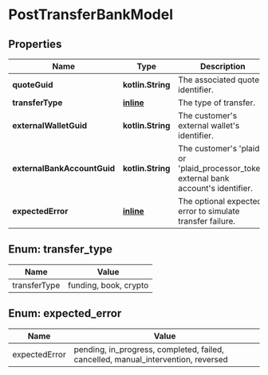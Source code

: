 
# PostTransferBankModel

## Properties
Name | Type | Description | Notes
------------ | ------------- | ------------- | -------------
**quoteGuid** | **kotlin.String** | The associated quote&#39;s identifier. | 
**transferType** | [**inline**](#TransferType) | The type of transfer. | 
**externalWalletGuid** | **kotlin.String** | The customer&#39;s external wallet&#39;s identifier. |  [optional]
**externalBankAccountGuid** | **kotlin.String** | The customer&#39;s &#39;plaid&#39; or &#39;plaid_processor_token&#39; external bank account&#39;s identifier. |  [optional]
**expectedError** | [**inline**](#ExpectedError) | The optional expected error to simulate transfer failure. |  [optional]


<a name="TransferType"></a>
## Enum: transfer_type
Name | Value
---- | -----
transferType | funding, book, crypto


<a name="ExpectedError"></a>
## Enum: expected_error
Name | Value
---- | -----
expectedError | pending, in_progress, completed, failed, cancelled, manual_intervention, reversed



